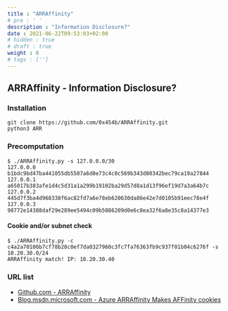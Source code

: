 ```yaml
---
title : "ARRAffinity"
# pre : ' '
description : "Information Disclosure?"
date : 2021-06-22T09:53:03+02:00
# hidden : true
# draft : true
weight : 0
# tags : ['']
---
```


## ARRAffinity - Information Disclosure?

### Installation

```plain
git clone https://github.com/0x454b/ARRAffinity.git
python3 ARR
```

### Precomputation

```plain
$ ./ARRAffinity.py -s 127.0.0.0/30
127.0.0.0 b1bdc9bd47ba441055db5507a6d0e73c4c0c569b343d80342bec79ca19a27844
127.0.0.1 a65017b383afe1d4c5d31a1a299b19102ba29d57d8a1d13f96ef19d7a3a64b7c
127.0.0.2 445d7f3ba4d968338f6ac82fd7a6e78eb620630da86e42e7d0105b91eec78e4f
127.0.0.3 98772e14388daf29e289ee5494c09b5086209d0e6c8ea32f6a8e35c8a14377e3
```

#### Cookie and/or subnet check

```plain
$ ./ARRAffinity.py -c c4a2a70106b7cf78b28c0ef7da0327960c3fc7fa76363fb9c937f01b04c6276f -s 10.20.30.0/24
ARRAffinity match! IP: 10.20.30.40
```

### URL list

* [Github.com - ARRAffinity](https://github.com/0x454b/ARRAffinity)
* [Blog.msdn.microsoft.com - Azure ARRAffinity Makes AFFinity cookies](https://blogs.msdn.microsoft.com/devschool/2015/06/19/azure-arraffinity-makes-affinity-cookies/)
